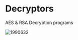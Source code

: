 # Decryptors
AES &amp; RSA Decryption programs 




![1990632](https://user-images.githubusercontent.com/52016269/221356404-7ee39a77-c4ac-404e-bcd5-f3edffa06169.png)
